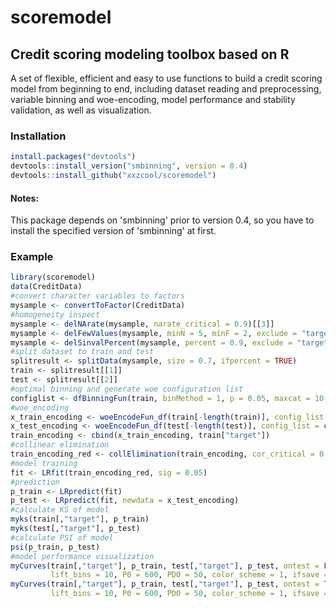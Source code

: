# scoremodel
## Credit scoring modeling toolbox based on R

A set of flexible, efficient and easy to use functions to build a credit scoring model from beginning to end, including dataset reading and preprocessing, variable binning and woe-encoding, model performance and stability validation, as well as visualization.

### Installation
```R
install.packages("devtools")
devtools::install_version("smbinning", version = 0.4)
devtools::install_github("xxzcool/scoremodel")
```
#### Notes:
This package depends on 'smbinning' prior to version 0.4, so you have to install the specified version of 'smbinning' at first.

### Example
```R
library(scoremodel)
data(CreditData)
#convert character variables to factors
mysample <- convertToFactor(CreditData)
#homogeneity inspect
mysample <- delNArate(mysample, narate_critical = 0.9)[[3]]
mysample <- delFewValues(mysample, minN = 5, minF = 2, exclude = "target")
mysample <- delSinvalPercent(mysample, percent = 0.9, exclude = "target")
#split dataset to train and test
splitresult <- splitData(mysample, size = 0.7, ifpercent = TRUE)
train <- splitresult[[1]]
test <- splitresult[[2]]
#optimal binning and generate woe configuration list
configlist <- dfBinningFun(train, binMethod = 1, p = 0.05, maxcat = 10, aliquots = 5)
#woe_encoding
x_train_encoding <- woeEncodeFun_df(train[-length(train)], config_list = configlist)
x_test_encoding <- woeEncodeFun_df(test[-length(test)], config_list = configlist)
train_encoding <- cbind(x_train_encoding, train["target"])
#collinear elimination
train_encoding_red <- collElimination(train_encoding, cor_critical = 0.8)
#model training
fit <- LRfit(train_encoding_red, sig = 0.05)
#prediction
p_train <- LRpredict(fit)
p_test <- LRpredict(fit, newdata = x_test_encoding)
#calculate KS of model
myks(train[,"target"], p_train)
myks(test[,"target"], p_test)
#calculate PSI of model
psi(p_train, p_test)
#model performance visualization
myCurves(train[,"target"], p_train, test[,"target"], p_test, ontest = FALSE,
         lift_bins = 10, P0 = 600, PDO = 50, color_scheme = 1, ifsave = FALSE)
myCurves(train[,"target"], p_train, test[,"target"], p_test, ontest = TRUE,
         lift_bins = 10, P0 = 600, PDO = 50, color_scheme = 1, ifsave = FALSE)
```
